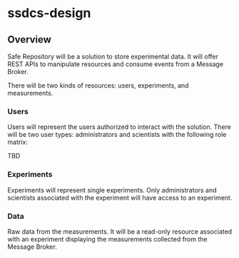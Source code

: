 # ssdcs-design

## Overview

Safe Repository will be a solution to store experimental data. It will offer REST APIs to manipulate resources and consume events from a Message Broker.

There will be two kinds of resources: users, experiments, and measurements.

### Users

Users will represent the users authorized to interact with the solution. There will be two user types: administrators and scientists with the following role matrix:

TBD

### Experiments

Experiments will represent single experiments. Only administrators and scientists associated with the experiment will have access to an experiment.

### Data

Raw data from the measurements. It will be a read-only resource associated with an experiment displaying the measurements collected from the Message Broker.
